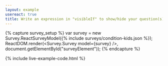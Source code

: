 ```yaml
---
layout: example
usereact: true
title: Write an expression in "visibleIf" to show/hide your question(s) 
---
```

{% capture survey_setup %}
var survey = new Survey.ReactSurveyModel({% include surveys/condition-kids.json %});
ReactDOM.render(<Survey.Survey model={survey} />, document.getElementById("surveyElement"));
{% endcapture %}

{% include live-example-code.html %}